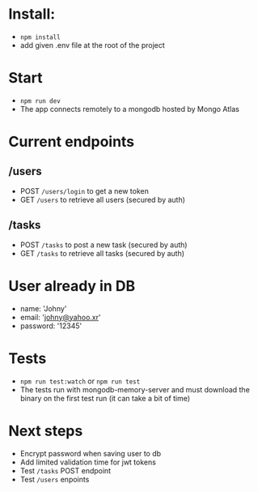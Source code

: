 # Install:

- `npm install`
- add given .env file at the root of the project

# Start

- `npm run dev`
- The app connects remotely to a mongodb hosted by Mongo Atlas

# Current endpoints

## /users

- POST `/users/login` to get a new token
- GET `/users` to retrieve all users (secured by auth)


## /tasks

- POST `/tasks` to post a new task (secured by auth)
- GET `/tasks` to retrieve all tasks (secured by auth)


# User already in DB

- name: 'Johny'
- email: 'johny@yahoo.xr'
- password: '12345'

# Tests

- `npm run test:watch` or `npm run test`
- The tests run with mongodb-memory-server and must download the binary on the first test run (it can take a bit of time)

# Next steps

- Encrypt password when saving user to db
- Add limited validation time for jwt tokens
- Test `/tasks` POST endpoint
- Test `/users` enpoints
